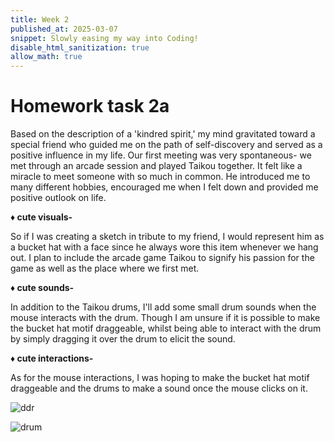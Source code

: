 ```yaml
---
title: Week 2
published_at: 2025-03-07
snippet: Slowly easing my way into Coding!
disable_html_sanitization: true
allow_math: true
---
```


# Homework task 2a

Based on the description of a 'kindred spirit,' my mind gravitated toward a special friend who guided me on the path of self-discovery and served as a positive influence in my life. Our first meeting was very spontaneous- we met through an arcade session and played Taikou together. It felt like a miracle to meet someone with so much in common. He introduced me to many different hobbies, encouraged me when I felt down and provided me positive outlook on life. 


**♦ cute visuals-**

So if I was creating a sketch in tribute to my friend, I would represent him as a bucket hat with a face since he always wore this item whenever we hang out. I plan to include the arcade game Taikou to signify his passion for the game as well as the place where we first met.

**♦ cute sounds-**

In addition to the Taikou drums, I'll add some small drum sounds when the mouse interacts with the drum. Though I am unsure if it is possible to make the bucket hat motif draggeable, whilst being able to interact with the drum by simply dragging it over the drum to elicit the sound.

**♦ cute interactions-**

As for the mouse interactions, I was hoping to make the bucket hat motif draggeable and the drums to make a sound once the mouse clicks on it. 

![ddr](Pictures/ddr.jpg)

![drum](Pictures/drum.jpg)